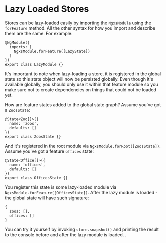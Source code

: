 # Lazy Loaded Stores
Stores can be lazy-loaded easily by importing the `NgxsModule` using the
`forFeature` method. All the other syntax for how you import
and describe them are the same. For example:

```TS
@NgModule({
  imports: [
    NgxsModule.forFeature([LazyState])
  ]
})
export class LazyModule {}
```

It's important to note when lazy-loading a store, it is registered in the global
state so this state object will now be persisted globally. Even though
it's available globally, you should only use it within that feature module so you
make sure not to create dependencies on things that could not be loaded yet.

How are feature states added to the global state graph? Assume you've got a `ZoosState`:

```TS
@State<Zoo[]>({
  name: 'zoos',
  defaults: []
})
export class ZoosState {}
```

And it's registered in the root module via `NgxsModule.forRoot([ZoosState])`. Assume you've got a feature `offices` state:

```TS
@State<Office[]>({
  name: 'offices',
  defaults: []
})
export class OfficesState {}
```

You register this state is some lazy-loaded module via `NgxsModule.forFeature([OfficesState])`. After the lazy module is loaded - the global state will have such signature:

```TS
{
  zoos: [],
  offices: []
}
```

You can try it yourself by invoking `store.snapshot()` and printing the result to the console before and after the lazy module is loaded. .
